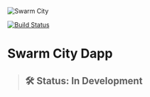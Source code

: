 ![Swarm City](https://github.com/swarmcity/sc-boardwalk-production/blob/master/images/icons/icon-48x48.png?raw=true "Swarm City")

[![Build Status](https://travis-ci.org/swarmcity/SwarmCityDapp-Polymer3.svg?branch=master)](https://travis-ci.org/swarmcity/SwarmCityDapp-Polymer3)

# Swarm City Dapp

> ## 🛠 Status: In Development
